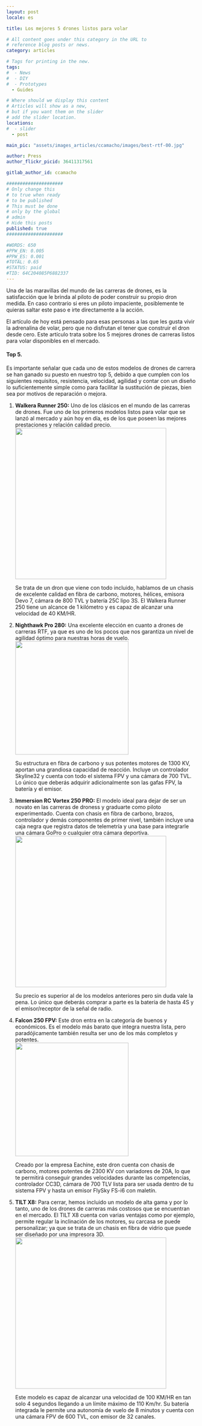 ```yaml
---
layout: post
locale: es

title: Los mejores 5 drones listos para volar

# All content goes under this category in the URL to
# reference blog posts or news.
category: articles

# Tags for printing in the new.
tags:
#  - News
#  - DIY
#  - Prototypes
  - Guides

# Where should we display this content
# Articles will show as a new,
# but if you want them on the slider
# add the slider location.
locations:
#  - slider
  - post

main_pic: "assets/images_articles/ccamacho/images/best-rtf-00.jpg"

author: Press
author_flickr_picid: 36411317561

gitlab_author_id: ccamacho

#####################
# Only change this
# to true when ready
# to be published
# This must be done
# only by the global
# admin
# Hide this posts
published: true
#####################

#WORDS: 650
#PPW_EN: 0.005
#PPW_ES: 0.001
#TOTAL: 0.65
#STATUS: paid
#TID: 64C204085P6882337
---
```


Una de las maravillas del mundo de las carreras de drones,
es la satisfacción que le brinda al piloto de poder construir
su propio dron medida. En caso contrario si eres un piloto impaciente,
posiblemente te
quieras saltar este paso e irte directamente a la acción.

El artículo de hoy está pensado para esas personas a las que
les gusta vivir la adrenalina de volar, pero que
no disfrutan el tener que construir el dron
desde cero. Este artículo trata sobre los 5 mejores drones de carreras listos
para volar disponibles en el mercado.

#### Top 5.

Es importante señalar que cada uno de estos modelos de drones
de carrera se han ganado su puesto en nuestro top 5,
debido a que cumplen con los siguientes requisitos,
resistencia, velocidad, agilidad
y contar con un diseño lo suficientemente simple como
para facilitar la sustitución de piezas, bien sea por motivos
de reparación o mejora.

1. **Walkera Runner 250:** Uno de los clásicos en el mundo de las
carreras de drones. Fue uno de los primeros modelos listos para
volar que se lanzó al mercado y aún hoy en día, es de los que
poseen las mejores prestaciones y relación calidad precio.
    <div class="nk-gap-1"></div>
    <div class="nk-post-text mt-0">
        <img style="width: 400px;" class="pull-left mt-0" src="/assets/images_articles/{{ page.gitlab_author_id }}/images/best-rtf-01-walkera-runner-250.jpg" alt="">
        <p class="text-white">
    Se trata de un dron que viene con todo incluido, hablamos de un
    chasis de excelente calidad en fibra de carbono, motores, hélices,
    emisora Devo 7, cámara de 800 TVL y batería 25C lipo 3S.
    El Walkera Runner 250 tiene un alcance de 1
    kilómetro y es capaz de alcanzar una velocidad de 40 KM/HR.
    </p>
    </div>
2. **Nighthawk Pro 280:** Una excelente elección en cuanto
a drones de carreras RTF, ya que es uno
de los pocos que nos garantiza un nivel de agilidad óptimo
para nuestras horas de vuelo.
    <div class="nk-gap-1"></div>
    <div class="nk-post-text mt-0">
        <img style="width: 300px;" class="pull-right mt-0" src="/assets/images_articles/{{ page.gitlab_author_id }}/images/best-rtf-02-nighthawk-pro-280.jpg" alt="">
    <p class="text-white">
    Su estructura en
    fibra de carbono y sus potentes motores de 1300 KV,
    aportan una grandiosa capacidad de reacción. Incluye
    un controlador Skyline32 y cuenta con todo el
    sistema FPV y una cámara de 700 TVL.
    Lo único que deberás adquirir adicionalmente son las
    gafas FPV, la batería y el emisor.
    </p>
    </div>
3. **Immersion RC Vortex 250 PRO:** El modelo ideal para
dejar de ser un novato en las carreras de droness y
graduarte como piloto experimentado.
Cuenta con chasis
en fibra de carbono, brazos, controlador y demás
componentes de primer nivel, también incluye una caja
negra que registra datos de telemetría y una base para
integrarle una cámara GoPro o cualquier otra cámara
deportiva.
    <div class="nk-gap-1"></div>
    <div class="nk-post-text mt-0">
        <img style="width: 400px;" class="pull-left mt-0" src="/assets/images_articles/{{ page.gitlab_author_id }}/images/best-rtf-03-immersion-rc-vortex-250-pro.jpg" alt="">
    <p class="text-white">
    Su precio es superior al de los modelos anteriores
    pero sin duda vale la pena. Lo único que deberás
    comprar a parte es la batería de hasta 4S y el
    emisor/receptor de la señal de radio.
    </p>
    </div>
4. **Falcon 250 FPV:** Este dron entra en la categoría
de buenos y económicos.
Es el modelo más barato que
integra nuestra lista, pero paradójicamente también
resulta ser uno de los más completos y potentes.
    <div class="nk-gap-1"></div>
    <div class="nk-post-text mt-0">
        <img style="width: 300px;" class="pull-right mt-0" src="/assets/images_articles/{{ page.gitlab_author_id }}/images/best-rtf-04-eachine-falcon-250.jpg" alt="">
    <p class="text-white">
    Creado por la empresa Eachine, este dron cuenta
    con chasis de carbono, motores potentes de 2300 KV con
    variadores de 20A, lo que te permitirá conseguir grandes
    velocidades durante las competencias, controlador CC3D,
    cámara de 700 TLV lista para ser usada dentro de tu sistema FPV
    y hasta un emisor FlySky FS-i6 con maletín.
    </p>
    </div>
5. **TILT X8:** Para cerrar, hemos incluido un
modelo de alta gama y por lo tanto, uno de los drones de carreras
más costosos que se encuentran en el mercado.
El TILT X8 cuenta
con varias ventajas como por ejemplo,
permite regular la inclinación de los motores, su carcasa se
puede personalizar; ya que se trata de un chasis en fibra de
vidrio que puede ser diseñado por una impresora 3D.
    <div class="nk-gap-1"></div>
    <div class="nk-post-text mt-0">
        <img style="width: 400px;" class="pull-left mt-0" src="/assets/images_articles/{{ page.gitlab_author_id }}/images/best-rtf-05-tilt-drone-x8.jpg" alt="">
    <p class="text-white">
    Este modelo
    es capaz de alcanzar una velocidad de 100 KM/HR en tan solo 4 segundos
    llegando a un límite máximo de 110 Km/hr. Su batería integrada
    le permite una autonomía de vuelo de 8 minutos y cuenta con una
    cámara FPV de 600 TVL, con emisor de 32 canales.
    </p>
    </div>

